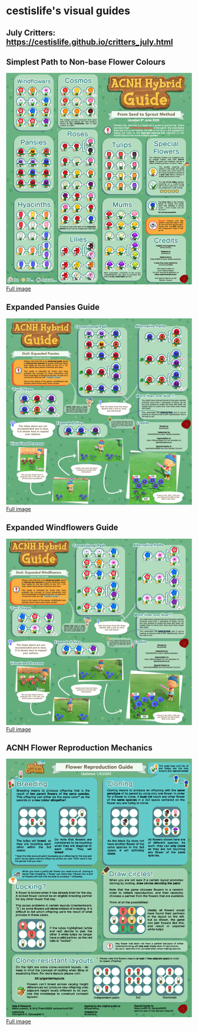 # cestislife's visual guides

## July Critters: https://cestislife.github.io/critters_july.html

## Simplest Path to Non-base Flower Colours
<img src="img\breeding.png">
<a href="https://cestislife.github.io/img/breeding.png">Full image</a>

## Expanded Pansies Guide
<img src="img\expanded_pansies.png">
<a href="https://cestislife.github.io/img/expanded_pansies.png">Full image</a>

## Expanded Windflowers Guide
<img src="img\expanded_windflowers.png">
<a href="https://cestislife.github.io/img/expanded_windflowers.png">Full image</a>

## ACNH Flower Reproduction Mechanics
<img src="img\reproduce.png">
<a href="https://cestislife.github.io/img/reproduce.png">Full image</a>

